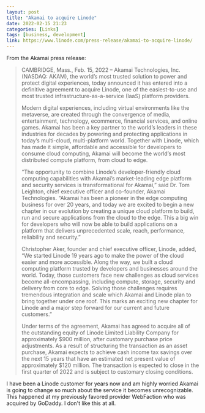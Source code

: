 ```yaml
---
layout: post
title: "Akamai to acquire Linode"
date: 2022-02-15 21:23
categories: [Links]
tags: [business, development]
link: https://www.linode.com/press-release/akamai-to-acquire-linode/
---
```


From the Akamai press release:

>CAMBRIDGE, Mass., Feb. 15, 2022 – Akamai Technologies, Inc. (NASDAQ: AKAM), the world’s most trusted solution to power and protect digital experiences, today announced it has entered into a definitive agreement to acquire Linode, one of the easiest-to-use and most trusted infrastructure-as-a-service (IaaS) platform providers.
>
>Modern digital experiences, including virtual environments like the metaverse, are created through the convergence of media, entertainment, technology, ecommerce, financial services, and online games. Akamai has been a key partner to the world’s leaders in these industries for decades by powering and protecting applications in today’s multi-cloud, multi-platform world. Together with Linode, which has made it simple, affordable and accessible for developers to consume cloud computing, Akamai will become the world’s most distributed compute platform, from cloud to edge.
>
>“The opportunity to combine Linode’s developer-friendly cloud computing capabilities with Akamai’s market-leading edge platform and security services is transformational for Akamai,” said Dr. Tom Leighton, chief executive officer and co-founder, Akamai Technologies. “Akamai has been a pioneer in the edge computing business for over 20 years, and today we are excited to begin a new chapter in our evolution by creating a unique cloud platform to build, run and secure applications from the cloud to the edge. This a big win for developers who will now be able to build applications on a platform that delivers unprecedented scale, reach, performance, reliability and security.​”
>
>Christopher Aker, founder and chief executive officer, Linode, added, “We started Linode 19 years ago to make the power of the cloud easier and more accessible. Along the way, we built a cloud computing platform trusted by developers and businesses around the world. Today, those customers face new challenges as cloud services become all-encompassing, including compute, storage, security and delivery from core to edge. Solving those challenges requires tremendous integration and scale which Akamai and Linode plan to bring together under one roof. This marks an exciting new chapter for Linode and a major step forward for our current and future customers.”
>
>Under terms of the agreement, Akamai has agreed to acquire all of the outstanding equity of Linode Limited Liability Company for approximately $900 million, after customary purchase price adjustments. As a result of structuring the transaction as an asset purchase, Akamai expects to achieve cash income tax savings over the next 15 years that have an estimated net present value of approximately $120 million. The transaction is expected to close in the first quarter of 2022 and is subject to customary closing conditions.

I have been a Linode customer for years now and am highly worried Akamai is going to change so much about the service it becomes unrecognizable. This happened at my previously favored provider WebFaction who was acquired by GoDaddy. I don't like this at all.
